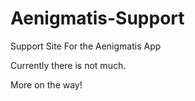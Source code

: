 # Aenigmatis-Support
Support Site For the Aenigmatis App

Currently there is not much.

More on the way!
